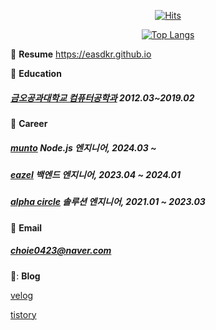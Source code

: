 <!---
easdkr/easdkr is a ✨ special ✨ repository because its `README.md` (this file) appears on your GitHub profile.
You can click the Preview link to take a look at your changes.
--->
<div align=center>
  
  [![Hits](https://hits.seeyoufarm.com/api/count/incr/badge.svg?url=https%3A%2F%2Fgithub.com%2Fzzsza)](https://hits.seeyoufarm.com) 

</div>

<div align=center>

  [![Top Langs](https://github-readme-stats.vercel.app/api/top-langs/?username=easdkr&layout=pie&exclude_repo=handController,2018-KAKAO-BLIND-RECRUITMENT,Algorithm-Practice)](https://github.com/anuraghazra/github-readme-stats)

</div>

:notebook: **Resume**
https://easdkr.github.io

:school: **Education** 
##### [금오공과대학교 컴퓨터공학과](https://ce.kumoh.ac.kr/ce/index.do) 2012.03~2019.02

:office: **Career**


##### [munto](https://www.munto.kr) Node.js 엔지니어, 2024.03 ~

##### [eazel](https://eazel.net) 백엔드 엔지니어, 2023.04 ~ 2024.01 

##### [alpha circle](https://alphacircle.co.kr) 솔루션 엔지니어, 2021.01 ~ 2023.03

:email: **Email**
##### choie0423@naver.com

📝: **Blog**

[velog](https://velog.io/@easdkr)

[tistory](https://june0423.tistory.com)
